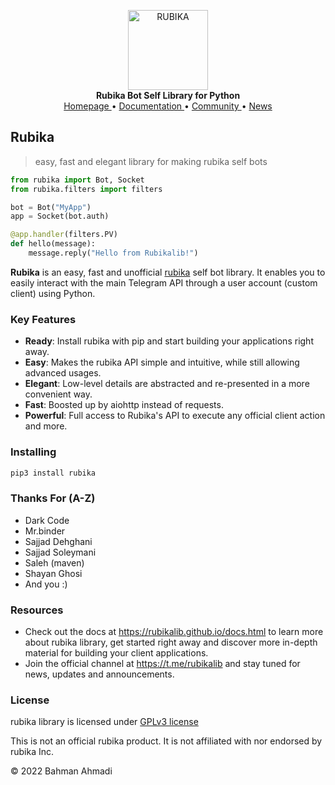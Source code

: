 <p align="center">
    <a href="https://github.com/bahman-ahmadi/rubika">
        <img src="https://rubikalib.github.io/assets/logo.png" alt="RUBIKA" width="128">
    </a>
    <br>
    <b>Rubika Bot Self Library for Python</b>
    <br>
    <a href="https://rubikalib.github.io">
        Homepage
    </a>
    •
    <a href="https://rubikalib.github.io/docs.html">
        Documentation
    </a>
    •
    <a href="https://t.me/rubikalibGP">
        Community
    </a>
    •
    <a href="https://t.me/rubikalib">
        News
    </a>
</p>

## Rubika

> easy, fast and elegant library for making rubika self bots

``` python
from rubika import Bot, Socket
from rubika.filters import filters

bot = Bot("MyApp")
app = Socket(bot.auth)

@app.handler(filters.PV)
def hello(message):
    message.reply("Hello from Rubikalib!")
```

**Rubika** is an easy, fast and unofficial [rubika](https://rubika.ir) self bot library.
It enables you to easily interact with the main Telegram API through a user account (custom client) using Python.

### Key Features

- **Ready**: Install rubika with pip and start building your applications right away.
- **Easy**: Makes the rubika API simple and intuitive, while still allowing advanced usages.
- **Elegant**: Low-level details are abstracted and re-presented in a more convenient way.
- **Fast**: Boosted up by aiohttp instead of requests.
- **Powerful**: Full access to Rubika's API to execute any official client action and more.

### Installing

``` bash
pip3 install rubika
```

### Thanks For (A-Z)
- Dark Code
- Mr.binder
- Sajjad Dehghani
- Sajjad Soleymani
- Saleh (maven)
- Shayan Ghosi
- And you :)

### Resources

- Check out the docs at https://rubikalib.github.io/docs.html to learn more about rubika library, get started right
away and discover more in-depth material for building your client applications.
- Join the official channel at https://t.me/rubikalib and stay tuned for news, updates and announcements.

### License
rubika library is licensed under [GPLv3 license](https://github.com/bahman-ahmadi/rubika/blob/main/LICENSE)

This is not an official rubika product. It is not affiliated with nor endorsed by rubika Inc.

© 2022 Bahman Ahmadi